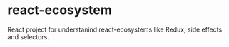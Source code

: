 # react-ecosystem

React project for understanind react-ecosystems like Redux, side effects and selectors.
